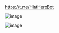 https://t.me/HintHeroBot

![image](https://user-images.githubusercontent.com/33092641/215992158-a5986084-2b70-4963-a9e0-9fe831f02076.png)


![image](https://user-images.githubusercontent.com/33092641/215991946-1b8d66bc-6e91-4436-b94f-fc82c8240c96.png)
